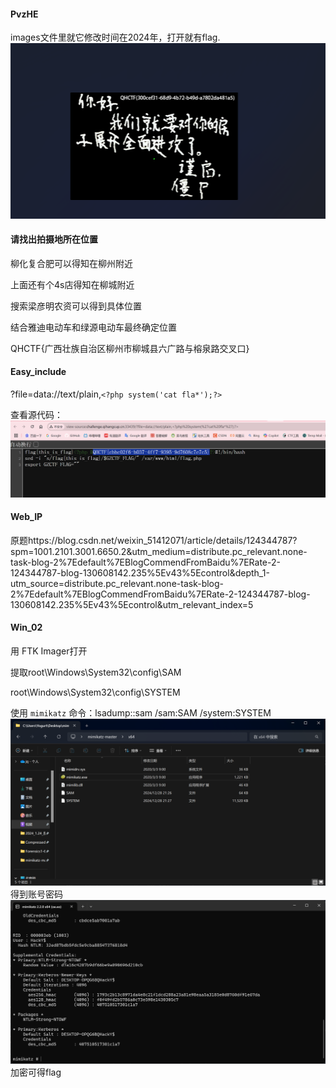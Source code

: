 #### PvzHE

images文件里就它修改时间在2024年，打开就有flag.
![img](./image/0120-0126周报/QQ20250125-113609.png)

#### 请找出拍摄地所在位置

柳化复合肥可以得知在柳州附近

上面还有个4s店得知在柳城附近

搜索梁彦明农资可以得到具体位置

结合雅迪电动车和绿源电动车最终确定位置

QHCTF{广西壮族自治区柳州市柳城县六广路与榕泉路交叉口}

#### Easy_include

?file=data://text/plain,`<?php system('cat fla*');?>`

查看源代码：
![img](./image/0120-0126周报/QQ20250125-135106.png)

#### Web_IP

原题https://blog.csdn.net/weixin_51412071/article/details/124344787?spm=1001.2101.3001.6650.2&utm_medium=distribute.pc_relevant.none-task-blog-2%7Edefault%7EBlogCommendFromBaidu%7ERate-2-124344787-blog-130608142.235%5Ev43%5Econtrol&depth_1-utm_source=distribute.pc_relevant.none-task-blog-2%7Edefault%7EBlogCommendFromBaidu%7ERate-2-124344787-blog-130608142.235%5Ev43%5Econtrol&utm_relevant_index=5

#### Win_02

用 FTK Imager打开

提取root\Windows\System32\config\SAM

root\Windows\System32\config\SYSTEM

使用 `mimikatz` 命令：lsadump::sam /sam:SAM /system:SYSTEM
![img](./image/0120-0126周报/QQ20250125-180819.png)
得到账号密码
![img](./image/0120-0126周报/QQ20250125-180916.png)
加密可得flag